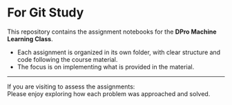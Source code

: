 # **For Git Study**

This repository contains the assignment notebooks for the **DPro Machine Learning Class**.  

- Each assignment is organized in its own folder, with clear structure and code following the course material.  
- The focus is on implementing what is provided in the material.  
  

---

If you are visiting to assess the assignments:  
Please enjoy exploring how each problem was approached and solved.  
